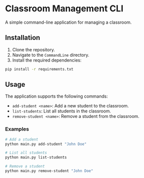 # Classroom Management CLI

A simple command-line application for managing a classroom.

## Installation

1. Clone the repository.
2. Navigate to the `CommandLine` directory.
3. Install the required dependencies:

```bash
pip install -r requirements.txt
```

## Usage

The application supports the following commands:

- `add-student <name>`: Add a new student to the classroom.
- `list-students`: List all students in the classroom.
- `remove-student <name>`: Remove a student from the classroom.

### Examples

```bash
# Add a student
python main.py add-student "John Doe"

# List all students
python main.py list-students

# Remove a student
python main.py remove-student "John Doe"
```
